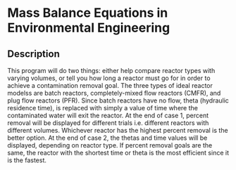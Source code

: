 # Mass Balance Equations in Environmental Engineering

## Description
This program will do two things: either help compare reactor types with varying volumes, or tell you how long a reactor must go for in order to achieve a contamination removal goal. The three types of ideal reactor modelss are batch reactors, completely-mixed flow reactors (CMFR), and plug flow reactors (PFR). Since batch reactors have no flow, theta (hydraulic residence time), is replaced with simply a value of time where the contaminated water will exit the reactor. At the end of case 1, percent removal will be displayed for different trials i.e. different reactors with different volumes. Whichever reactor has the highest percent removal is the better option. At the end of case 2, the thetas and time values will be displayed, depending on reactor type. If percent removal goals are the same, the reactor with the shortest time or theta is the most efficient since it is the fastest. 



